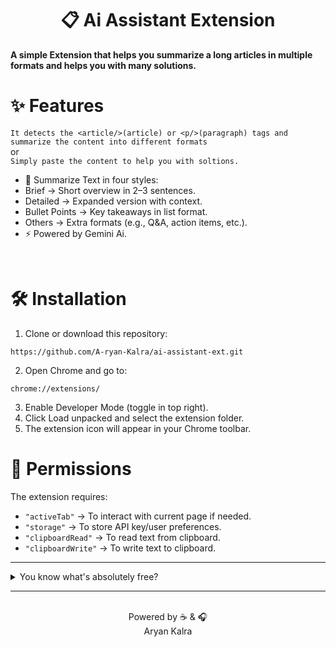 <div align="center">
  
  # 📋 Ai Assistant Extension
  
</div>

**A simple Extension that helps you summarize a long articles in multiple formats and helps you with many solutions.**

# ✨ Features

`
It detects the <article/>(article) or <p/>(paragraph) tags and summarize the content into different formats
` 
<br/>
or
<br/>
`
Simply paste the content to help you with soltions.
`
  - 📝 Summarize Text in four styles:
  - Brief → Short overview in 2–3 sentences.
  - Detailed → Expanded version with context.
  - Bullet Points → Key takeaways in list format.
  - Others → Extra formats (e.g., Q&A, action items, etc.).
  - ⚡ Powered by Gemini Ai.

<br/>

# 🛠 Installation

1. Clone or download this repository:
```
https://github.com/A-ryan-Kalra/ai-assistant-ext.git
```
2. Open Chrome and go to:
```
chrome://extensions/
```
3. Enable Developer Mode (toggle in top right).
4. Click Load unpacked and select the extension folder.
5. The extension icon will appear in your Chrome toolbar.


# 🔑 Permissions
The extension requires:
  -  `"activeTab"` -> To interact with current page if needed.
  -  `"storage"` -> To store API key/user preferences.
  -  `"clipboardRead"` -> To read text from clipboard.
  -  `"clipboardWrite"` -> To write text to clipboard.

---

<details>
  <summary>You know what's absolutely free?</summary>

- Leaving a ⭐ star
- 🍴Forking the repository
- No hidden fees, no subscriptions - just pure open-source love 🥰!

</details>

---

<div align="center">

<br>
Powered by ☕️ & 🎧 <br>
Aryan Kalra

</div>
